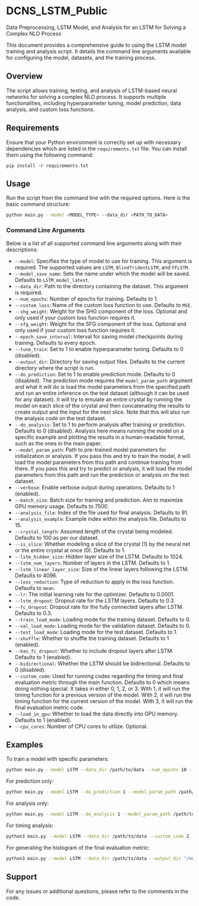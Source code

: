 # DCNS_LSTM_Public
Data Preprocessing, LSTM Model, and Analysis for an LSTM for Solving a Complex NLO Process


This document provides a comprehensive guide to using the LSTM model training and analysis script. It details the command line arguments available for configuring the model, datasets, and the training process.

## Overview
The script allows training, testing, and analysis of LSTM-based neural networks for solving a complex NLO process. It supports multiple functionalities, including hyperparameter tuning, model prediction, data analysis, and custom loss functions.

## Requirements
Ensure that your Python environment is correctly set up with necessary dependencies which are listed in the `requirements.txt` file. You can install them using the following command:

```
pip install -r requirements.txt
```

## Usage
Run the script from the command line with the required options. Here is the basic command structure:

```bash
python main.py --model <MODEL_TYPE> --data_dir <PATH_TO_DATA>
```

### Command Line Arguments
Below is a list of all supported command line arguments along with their descriptions:

- `--model`: Specifies the type of model to use for training. This argument is required. The supported values are `LSTM`, `BlindTridentLSTM`, and `FFLSTM`.
- `--model_save_name`: Sets the name under which the model will be saved. Defaults to `LSTM_model_latest`.
- `--data_dir`: Path to the directory containing the dataset. This argument is required.
- `--num_epochs`: Number of epochs for training. Defaults to 1.
- `--custom_loss`: Name of the custom loss function to use. Defaults to `MSE`.
- `--shg_weight`: Weight for the SHG component of the loss. Optional and only used if your custom loss function requires it.
- `--sfg_weight`: Weight for the SFG component of the loss. Optional and only used if your custom loss function requires it.
- `--epoch_save_interval`: Interval for saving model checkpoints during training. Defaults to every epoch.
- `--tune_train`: Set to 1 to enable hyperparameter tuning. Defaults to 0 (disabled).
- `--output_dir`: Directory for saving output files. Defaults to the current directory where the script is run.
- `--do_prediction`: Set to 1 to enable prediction mode. Defaults to 0 (disabled). The prediction mode requires the `model_param_path` argument and what it will do is load the model parameters from the specified path and run an entire inference on the test dataset (although it can be used for any dataset). It will try to emulate an entire crystal by running the model on each slice of the crystal and then concatenating the results to create output and the input for the next slice. Note that this will also run the analysis code on the test dataset.
- `--do_analysis`: Set to 1 to perform analysis after training or prediction. Defaults to 0 (disabled). Analysis here means running the model on a specific example and plotting the results in a human-readable format, such as the ones in the main paper.
- `--model_param_path`: Path to pre-trained model parameters for initialization or analysis. If you pass this and try to train the model, it will load the model parameters from this path and continue training from there. If you pass this and try to predict or analysis, it will load the model parameters from this path and run the prediction or analysis on the test dataset.
- `--verbose`: Enable verbose output during operations. Defaults to 1 (enabled).
- `--batch_size`: Batch size for training and prediction. Aim to maximize GPU memory usage. Defaults to 7500.
- `--analysis_file`: Index of the file used for final analysis. Defaults to 91.
- `--analysis_example`: Example index within the analysis file. Defaults to 15.
- `--crystal_length`: Assumed length of the crystal being modeled. Defaults to 100 as per our dataset.
- `--is_slice`: Whether modeling a slice of the crystal (1) by the neural net or the entire crystal at once (0). Defaults to 1.
- `--lstm_hidden_size`: Hidden layer size of the LSTM. Defaults to 1024.
- `--lstm_num_layers`: Number of layers in the LSTM. Defaults to 1.
- `--lstm_linear_layer_size`: Size of the linear layers following the LSTM. Defaults to 4096.
- `--loss_reduction`: Type of reduction to apply in the loss function. Defaults to `mean`.
- `--lr`: The initial learning rate for the optimizer. Defaults to 0.0001.
- `--lstm_dropout`: Dropout rate for the LSTM layers. Defaults to 0.3.
- `--fc_dropout`: Dropout rate for the fully connected layers after LSTM. Defaults to 0.3.
- `--train_load_mode`: Loading mode for the training dataset. Defaults to 0.
- `--val_load_mode`: Loading mode for the validation dataset. Defaults to 0.
- `--test_load_mode`: Loading mode for the test dataset. Defaults to 1.
- `--shuffle`: Whether to shuffle the training dataset. Defaults to 1 (enabled).
- `--has_fc_dropout`: Whether to include dropout layers after LSTM. Defaults to 1 (enabled).
- `--bidirectional`: Whether the LSTM should be bidirectional. Defaults to 0 (disabled).
- `--custom_code`: Used for running codes regarding the timing and final evaluation metric through the main function. Defaults to 0 which means doing nothing special. It takes in either 0, 1, 2, or 3. With 1, it will run the timing function for a previous version of the model. With 2, it will run the timing function for the current version of the model. With 3, it will run the final evaluation metric code.
- `--load_in_gpu`: Whether to load the data directly into GPU memory. Defaults to 1 (enabled).
- `--cpu_cores`: Number of CPU cores to utilize. Optional.

## Examples
To train a model with specific parameters:
```bash
python main.py --model LSTM --data_dir /path/to/data --num_epochs 10 --lr 0.001 --batch_size 512 --verbose 1
```

For prediction only:
```bash
python main.py --model LSTM --do_prediction 1 --model_param_path /path/to/model.pth --data_dir /path/to/data
```

For analysis only:
```bash
python main.py --model LSTM --do_analysis 1 --model_param_path /path/to/model.pth --data_dir /path/to/data --analysis_file 91 --analysis_example 15
```

For timing analysis:
```bash
python3 main.py --model LSTM --data_dir /path/to/data --custom_code 2
```

For generating the histogram of the final evaluation metric:
```bash
python3 main.py --model LSTM --data_dir /path/to/data --output_dir "/mnt/twoterra/outputs/14-02-2024/" --model_save_name EXAMPLE_MODEL --custom_code 3
```


## Support
For any issues or additional questions, please refer to the comments in the code.